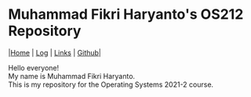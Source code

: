 # Muhammad Fikri Haryanto's OS212 Repository

|[Home](.) | [Log](TXT/mylog.txt) | [Links](/LINKS/) | [Github](https://github.com/mfikriharyanto/os212/)|

Hello everyone!\
My name is Muhammad Fikri Haryanto.\
This is my repository for the Operating Systems 2021-2 course.
